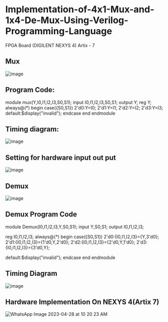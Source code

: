 # Implementation-of-4x1-Mux-and-1x4-De-Mux-Using-Verilog-Programming-Language
FPGA Board (DIGILENT NEXYS 4) Artix - 7

## Mux
![image](https://user-images.githubusercontent.com/118730309/235054401-85ec7427-6f32-49ab-b4f6-ce55a9a87cad.png)

## Program Code:


module mux(Y,I0,I1,I2,I3,S0,S1);
input I0,I1,I2,I3,S0,S1;
output Y;
reg Y;
always@(*)
begin
case({S0,S1})
2'd0:Y=I0;
2'd1:Y=I1;
2'd2:Y=I2;
2'd3:Y=I3;
default:$display("invalid");
endcase
end
endmodule












## Timing diagram:

![image](https://user-images.githubusercontent.com/118730309/235057659-0c8958f1-7ca5-4684-b94a-50f8ab822b26.png)

## Setting for hardware input out put

![image](https://user-images.githubusercontent.com/118730309/235061810-011fea75-8dc3-4204-99ab-523773575ae4.png)



## Demux

![image](https://user-images.githubusercontent.com/118730309/235059302-49ef3c84-12e2-4483-87a6-de18ec14338b.png)



## Demux Program Code

module Demux(I0,I1,I2,I3,Y,S0,S1);
input Y,S0,S1;
output I0,I1,I2,I3;

reg I0,I1,I2,I3;
always@(*)
begin
case({S0,S1})
2'd0:{I0,I1,I2,I3}={Y,3'd0};
2'd1:{I0,I1,I2,I3}={1'd0,Y,2'd0};
2'd2:{I0,I1,I2,I3}={2'd0,Y,1'd0};
2'd3:{I0,I1,I2,I3}={3'd0,Y};

default:$display("invalid");
endcase
end
endmodule


## Timing Diagram

![image](https://user-images.githubusercontent.com/118730309/235059363-fa2021ae-50be-4ef5-9078-3515fe79b3b0.png)
  




## Hardware Implementation On NEXYS 4(Artix 7)

![WhatsApp Image 2023-04-28 at 10 20 23 AM](https://user-images.githubusercontent.com/118730309/235071152-9788071e-e3c3-446f-99a1-7b697cd8f40f.jpeg)









